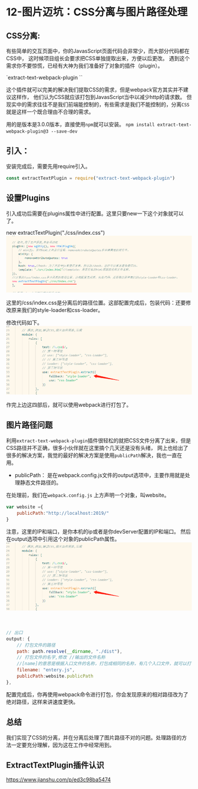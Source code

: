 # 12-图片迈坑：CSS分离与图片路径处理

## CSS分离:

有些简单的交互页面中，你的JavasScript页面代码会非常少，而大部分代码都在CSS中，
这时候项目组长会要求把CSS单独提取出来，方便以后更改。
遇到这个需求你不要惊慌，已经有大神为我们准备好了对象的插件（plugin）。

`extract-text-webpack-plugin ``

这个插件就可以完美的解决我们提取CSS的需求，但是webpack官方其实并不建议这样作，
他们认为CSS就应该打包到JavasScript当中以减少http的请求数。
但现实中的需求往往不是我们前端能控制的，有些需求是我们不能控制的，分离`CSS`就是这样一个既合理由不合理的需求。

用的是版本是3.0.0版本，直接使用`npm`就可以安装。
`npm install extract-text-webpack-plugin@3 --save-dev`




## 引入：

安装完成后，需要先用require引入。

```javascript
const extractTextPlugin = require("extract-text-webpack-plugin")
```

## 设置Plugins

引入成功后需要在plugins属性中进行配置。这里只要new一下这个对象就可以了。

new extractTextPlugin("./css/index.css")![1.png][1]

这里的/css/index.css是分离后的路径位置。这部配置完成后，包装代码：还要修改原来我们的style-loader和css-loader。

修改代码如下。
![2.png][2]

作完上边这四部后，就可以使用webpack进行打包了。

## 图片路径问题

利用`extract-text-webpack-plugin`插件很轻松的就把CSS文件分离了出来，但是CSS路径并不正确，很多小伙伴就在这里搞个几天还是没有头绪，
网上也给出了很多的解决方案，我觉的最好的解决方案是使用`publicPath`解决，我也一直在用。
 - publicPath：
 是在webpack.config.js文件的output选项中，主要作用就是处理静态文件路径的。
 
在处理前，我们在`webpack.config.js` 上方声明一个对象，叫website。
```javascript
var website ={
	publicPath:"http://localhost:2019/"
}
```
注意，这里的IP和端口，是你本机的ip或者是你devServer配置的IP和端口。
然后在output选项中引用这个对象的publicPath属性。![3.png][3]
```javascript


// 出口
output: {
    // 打包文件的路径
    path: path.resolve(__dirname, "./dist"),
    // 打包文件的名字,修改 //输出的文件名称 
    //[name]的意思是根据入口文件的名称，打包成相同的名称，有几个入口文件，就可以打包出几个文件。
    filename: "entery.js",
    publicPath:website.publicPath
},
```

配置完成后，你再使用webpack命令进行打包，你会发现原来的相对路径改为了绝对路径，这样来讲速度更快。
## 总结

我们实现了CSS的分离，并在分离后处理了图片路径不对的问题。处理路径的方法一定要充分理解，因为这在工作中经常用到。


## ExtractTextPlugin插件认识
  
  https://www.jianshu.com/p/ed3c98ba5474

  [1]: /images/webpack3/webpack12_01.png
  [2]: /images/webpack3/webpack12_02.png
  [3]: /images/webpack3/webpack12_03.png